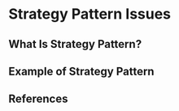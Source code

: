 # Strategy Pattern Issues

## What Is Strategy Pattern?

## Example of Strategy Pattern

## References